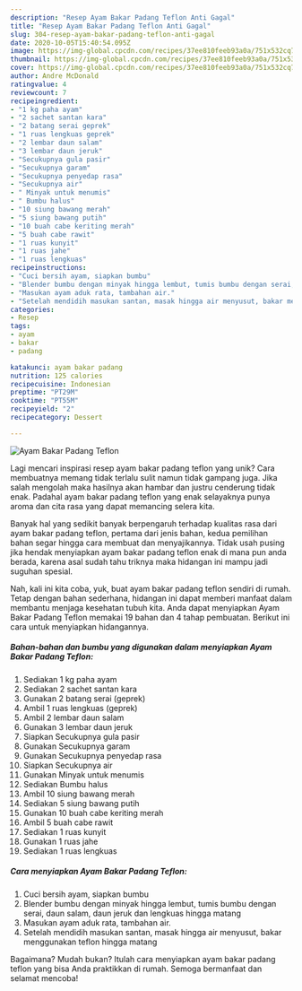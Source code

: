 ```yaml
---
description: "Resep Ayam Bakar Padang Teflon Anti Gagal"
title: "Resep Ayam Bakar Padang Teflon Anti Gagal"
slug: 304-resep-ayam-bakar-padang-teflon-anti-gagal
date: 2020-10-05T15:40:54.095Z
image: https://img-global.cpcdn.com/recipes/37ee810feeb93a0a/751x532cq70/ayam-bakar-padang-teflon-foto-resep-utama.jpg
thumbnail: https://img-global.cpcdn.com/recipes/37ee810feeb93a0a/751x532cq70/ayam-bakar-padang-teflon-foto-resep-utama.jpg
cover: https://img-global.cpcdn.com/recipes/37ee810feeb93a0a/751x532cq70/ayam-bakar-padang-teflon-foto-resep-utama.jpg
author: Andre McDonald
ratingvalue: 4
reviewcount: 7
recipeingredient:
- "1 kg paha ayam"
- "2 sachet santan kara"
- "2 batang serai geprek"
- "1 ruas lengkuas geprek"
- "2 lembar daun salam"
- "3 lembar daun jeruk"
- "Secukupnya gula pasir"
- "Secukupnya garam"
- "Secukupnya penyedap rasa"
- "Secukupnya air"
- " Minyak untuk menumis"
- " Bumbu halus"
- "10 siung bawang merah"
- "5 siung bawang putih"
- "10 buah cabe keriting merah"
- "5 buah cabe rawit"
- "1 ruas kunyit"
- "1 ruas jahe"
- "1 ruas lengkuas"
recipeinstructions:
- "Cuci bersih ayam, siapkan bumbu"
- "Blender bumbu dengan minyak hingga lembut, tumis bumbu dengan serai, daun salam, daun jeruk dan lengkuas hingga matang"
- "Masukan ayam aduk rata, tambahan air."
- "Setelah mendidih masukan santan, masak hingga air menyusut, bakar menggunakan teflon hingga matang"
categories:
- Resep
tags:
- ayam
- bakar
- padang

katakunci: ayam bakar padang 
nutrition: 125 calories
recipecuisine: Indonesian
preptime: "PT29M"
cooktime: "PT55M"
recipeyield: "2"
recipecategory: Dessert

---
```



![Ayam Bakar Padang Teflon](https://img-global.cpcdn.com/recipes/37ee810feeb93a0a/751x532cq70/ayam-bakar-padang-teflon-foto-resep-utama.jpg)

Lagi mencari inspirasi resep ayam bakar padang teflon yang unik? Cara membuatnya memang tidak terlalu sulit namun tidak gampang juga. Jika salah mengolah maka hasilnya akan hambar dan justru cenderung tidak enak. Padahal ayam bakar padang teflon yang enak selayaknya punya aroma dan cita rasa yang dapat memancing selera kita.



Banyak hal yang sedikit banyak berpengaruh terhadap kualitas rasa dari ayam bakar padang teflon, pertama dari jenis bahan, kedua pemilihan bahan segar hingga cara membuat dan menyajikannya. Tidak usah pusing jika hendak menyiapkan ayam bakar padang teflon enak di mana pun anda berada, karena asal sudah tahu triknya maka hidangan ini mampu jadi suguhan spesial.


Nah, kali ini kita coba, yuk, buat ayam bakar padang teflon sendiri di rumah. Tetap dengan bahan sederhana, hidangan ini dapat memberi manfaat dalam membantu menjaga kesehatan tubuh kita. Anda dapat menyiapkan Ayam Bakar Padang Teflon memakai 19 bahan dan 4 tahap pembuatan. Berikut ini cara untuk menyiapkan hidangannya.

<!--inarticleads1-->

##### Bahan-bahan dan bumbu yang digunakan dalam menyiapkan Ayam Bakar Padang Teflon:

1. Sediakan 1 kg paha ayam
1. Sediakan 2 sachet santan kara
1. Gunakan 2 batang serai (geprek)
1. Ambil 1 ruas lengkuas (geprek)
1. Ambil 2 lembar daun salam
1. Gunakan 3 lembar daun jeruk
1. Siapkan Secukupnya gula pasir
1. Gunakan Secukupnya garam
1. Gunakan Secukupnya penyedap rasa
1. Siapkan Secukupnya air
1. Gunakan  Minyak untuk menumis
1. Sediakan  Bumbu halus
1. Ambil 10 siung bawang merah
1. Sediakan 5 siung bawang putih
1. Gunakan 10 buah cabe keriting merah
1. Ambil 5 buah cabe rawit
1. Sediakan 1 ruas kunyit
1. Gunakan 1 ruas jahe
1. Sediakan 1 ruas lengkuas




<!--inarticleads2-->

##### Cara menyiapkan Ayam Bakar Padang Teflon:

1. Cuci bersih ayam, siapkan bumbu
1. Blender bumbu dengan minyak hingga lembut, tumis bumbu dengan serai, daun salam, daun jeruk dan lengkuas hingga matang
1. Masukan ayam aduk rata, tambahan air.
1. Setelah mendidih masukan santan, masak hingga air menyusut, bakar menggunakan teflon hingga matang




Bagaimana? Mudah bukan? Itulah cara menyiapkan ayam bakar padang teflon yang bisa Anda praktikkan di rumah. Semoga bermanfaat dan selamat mencoba!
